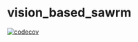 # vision_based_sawrm


[![codecov](https://codecov.io/gh/hugo2410/vision_based_swarm/branch/main/graph/badge.svg)](https://codecov.io/gh/hugo2410/vision_based_swarm)
